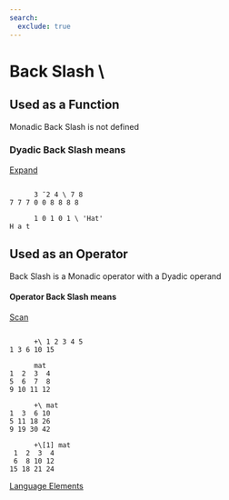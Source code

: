 ```yaml
---
search:
  exclude: true
---
```






<h1 class="heading"><span class="name">Back Slash</span> <span class="command">\</span></h1>


## Used as a Function


Monadic Back Slash is not defined

### Dyadic Back Slash means


[Expand](../primitive-functions/expand.md)
```apl

      3 ¯2 4 \ 7 8
7 7 7 0 0 8 8 8 8

      1 0 1 0 1 \ 'Hat'
H a t
```

## Used as an Operator


Back Slash is a Monadic operator with a Dyadic operand

#### Operator Back Slash means


[Scan](../primitive-operators/scan.md)
```apl

      +\ 1 2 3 4 5
1 3 6 10 15

      mat
1  2  3  4
5  6  7  8
9 10 11 12
      
      +\ mat
1  3  6 10
5 11 18 26
9 19 30 42

      +\[1] mat
 1  2  3  4
 6  8 10 12
15 18 21 24

```


[Language Elements](./language-elements.md)


